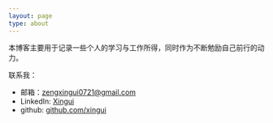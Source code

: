 ```yaml
---
layout: page
type: about
---
```


本博客主要用于记录一些个人的学习与工作所得，同时作为不断勉励自己前行的动力。

联系我：
* 邮箱：zengxingui0721@gmail.com
* LinkedIn: [Xingui](http://www.linkedin.com/in/xingui/)
* github: [github.com/xingui](github.com/xingui)

